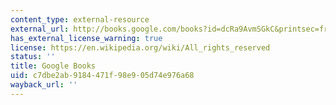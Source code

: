 ```yaml
---
content_type: external-resource
external_url: http://books.google.com/books?id=dcRa9AvmSGkC&printsec=frontcover
has_external_license_warning: true
license: https://en.wikipedia.org/wiki/All_rights_reserved
status: ''
title: Google Books
uid: c7dbe2ab-9184-471f-98e9-05d74e976a68
wayback_url: ''
---
```

